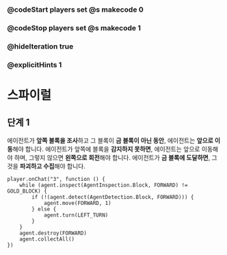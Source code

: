 ### @codeStart players set @s makecode 0
### @codeStop players set @s makecode 1

### @hideIteration true 
### @explicitHints 1


# 스파이럴

## 단계 1
에이전트가 **앞쪽 블록을 조사**하고 그 블록이 **금 블록이 아닌 동안**, 에이전트는 **앞으로 이동**해야 합니다. 에이전트가 앞쪽에 블록을 **감지하지 못하면**, 에이전트는 앞으로 이동해야 하며, 그렇지 않으면 **왼쪽으로 회전**해야 합니다. 에이전트가 **금 블록에 도달하면**, 그것을 **파괴하고 수집**해야 합니다.


```ghost
player.onChat("3", function () {
    while (agent.inspect(AgentInspection.Block, FORWARD) != GOLD_BLOCK) {
        if (!(agent.detect(AgentDetection.Block, FORWARD))) {
            agent.move(FORWARD, 1)
        } else {
            agent.turn(LEFT_TURN)
        }
    }
    agent.destroy(FORWARD)
    agent.collectAll()
})
```
